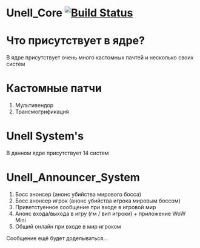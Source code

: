 # Unell_Core [![Build Status](https://travis-ci.org/Winfidonarleyan/Unell_Core.svg?branch=master)](https://travis-ci.org/Winfidonarleyan/Unell_Core)

# Что присутствует в ядре?
В ядре присутствует очень много кастомных пачтей и несколько своих систем

# Кастомные патчи
1. Мультивендор
2. Трансмогрификация

# Unell System's
В данном ядре присутствует 14 систем

# Unell_Announcer_System
1. Босс анонсер (анонс убийства мирового босса)
2. Босс анонсер игрок (анонс убийства игрока мировым боссом)
3. Приветстуенное сообщение при входе в игровой мир
4. Анонс входа/выхода в игру (гм / вип игроки) + приложение WoW Mini
5. Общий онлайн при входе в мир игроком

Сообщение ещё будет доделываться...
